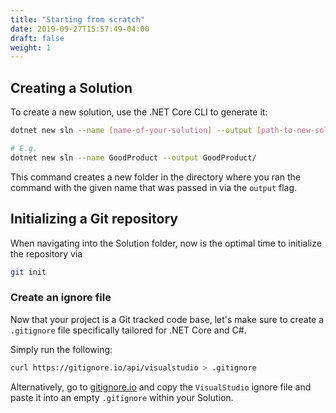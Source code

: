 ```yaml
---
title: "Starting from scratch"
date: 2019-09-27T15:57:49-04:00
draft: false
weight: 1
---
```


## Creating a Solution

To create a new solution, use the .NET Core CLI to generate it:

```bash
dotnet new sln --name [name-of-your-solution] --output [path-to-new-solution-on-file-system]

# E.g.
dotnet new sln --name GoodProduct --output GoodProduct/
```

This command creates a new folder in the directory where you ran the command with the given name that was passed in
via the `output` flag.

## Initializing a Git repository

When navigating into the Solution folder, now is the optimal time to initialize the repository via

```bash
git init
```

### Create an ignore file

Now that your project is a Git tracked code base, let's make sure to create a `.gitignore` file specifically
tailored for .NET Core and C#.

Simply run the following:

```bash
curl https://gitignore.io/api/visualstudio > .gitignore
```

Alternatively, go to [gitignore.io](https://gitignore.io) and copy the `VisualStudio` ignore file and paste it into
an empty `.gitignore` within your Solution.





